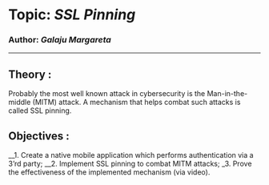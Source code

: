 # Topic: *SSL Pinning*
### Author: *Galaju Margareta*
------

## Theory :
Probably the most well known attack in cybersecurity is the Man-in-the-middle (MITM) attack.
A mechanism that helps combat such attacks is called SSL pinning. 

## Objectives :
__1. Create a native mobile application which performs authentication via a 3’rd party;
__2. Implement SSL pinning to combat MITM attacks;
_3. Prove the effectiveness of the implemented mechanism (via video).

